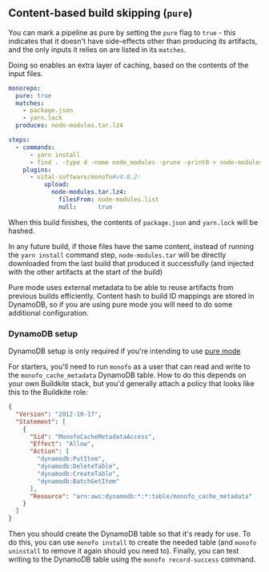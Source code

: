 ## Content-based build skipping (`pure`)

You can mark a pipeline as pure by setting the `pure` flag to `true` -
this indicates that it doesn't have side-effects other than producing its
artifacts, and the only inputs it relies on are listed in its `matches`.

Doing so enables an extra layer of caching, based on the contents of the input
files.

```yaml
monorepo:
  pure: true
  matches:
    - package.json
    - yarn.lock
  produces: node-modules.tar.lz4

steps:
  - commands:
      - yarn install
      - find . -type d -name node_modules -prune -print0 > node-modules.list
    plugins:
      - vital-software/monofo#v4.0.2:
          upload:
            node-modules.tar.lz4:
              filesFrom: node-modules.list
              null:      true
```

When this build finishes, the contents of `package.json` and `yarn.lock` will be
hashed.

In any future build, if those files have the same content, instead of running
the `yarn install` command step, `node-modules.tar` will be directly downloaded
from the last build that produced it successfully (and injected with the other
artifacts at the start of the build)

Pure mode uses external metadata to be able to reuse artifacts from previous
builds efficiently. Content hash to build ID mappings are stored in
DynamoDB, so if you are using pure mode you will need to do some additional
configuration.

### DynamoDB setup

DynamoDB setup is only required if you're intending to use [pure mode](docs/pure.md#dynamodb-setup)

For starters, you'll need to run `monofo` as a user that can read and write to
the `monofo_cache_metadata` DynamoDB table. How to do this depends on your
own Buildkite stack, but you'd generally attach a policy that looks like this
to the Buildkite role:

```json
{
  "Version": "2012-10-17",
  "Statement": [
    {
      "Sid": "MonofoCacheMetadataAccess",
      "Effect": "Allow",
      "Action": [
        "dynamodb:PutItem",
        "dynamodb:DeleteTable",
        "dynamodb:CreateTable",
        "dynamodb:BatchGetItem"
      ],
      "Resource": "arn:aws:dynamodb:*:*:table/monofo_cache_metadata"
    }
  ]
}
```

Then you should create the DynamoDB table so that it's ready for use. To do
this, you can use `monofo install` to create the needed table (and
`monofo uninstall` to remove it again should you need to). Finally, you can test
writing to the DynamoDB table using the `monofo record-success` command.
